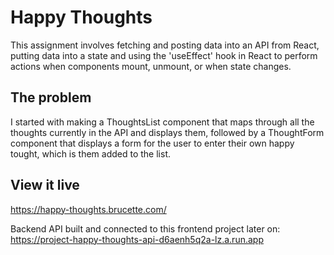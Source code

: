 # Happy Thoughts

This assignment involves fetching and posting data into an API from React, putting data into a state and using the 'useEffect' hook in React to perform actions when components mount, unmount, or when state changes.

## The problem

I started with making a ThoughtsList component that maps through all the thoughts currently in the API and displays them, followed by a ThoughtForm component that displays a form for the user to enter their own happy tought, which is them added to the list.

## View it live

https://happy-thoughts.brucette.com/


Backend API built and connected to this frontend project later on: 
https://project-happy-thoughts-api-d6aenh5q2a-lz.a.run.app

